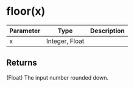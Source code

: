 # floor(x)

| Parameter | Type           | Description |
| --------- | -------------- | ----------- |
| x         | Integer, Float |             |

## Returns

(Float) The input number rounded down.
